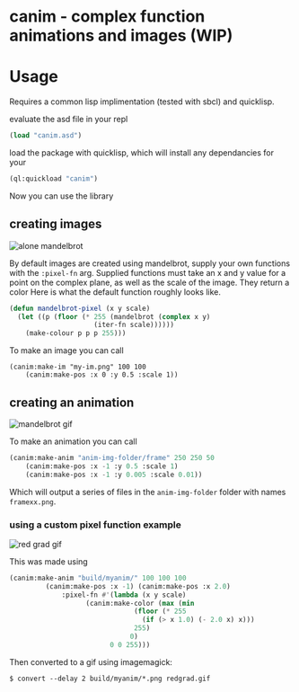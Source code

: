 # canim - complex function animations and images (WIP)

# Usage

Requires a common lisp implimentation (tested with sbcl) and quicklisp.

evaluate the asd file in your repl

```lisp
(load "canim.asd")
```

load the package with quicklisp, which will install any dependancies for your
```lisp
(ql:quickload "canim")
```

Now you can use the library

## creating images

![alone mandelbrot](https://github.com/NoamZeise/complex-fn-anim/blob/master/demos/images/alone.png?raw=true)


By default images are created using mandelbrot, supply your own functions with the `:pixel-fn` arg.
Supplied functions must take an x and y value for a point on the complex plane, 
as well as the scale of the image. They return a color
Here is what the default function roughly looks like.

```lisp
(defun mandelbrot-pixel (x y scale)
  (let ((p (floor (* 255 (mandelbrot (complex x y)
				     (iter-fn scale))))))
    (make-colour p p p 255)))
```

To make an image you can call

```
(canim:make-im "my-im.png" 100 100 
	(canim:make-pos :x 0 :y 0.5 :scale 1))
```

## creating an animation

![mandelbrot gif](https://github.com/NoamZeise/complex-fn-anim/blob/master/demos/videos/right-hq.gif?raw=true)


To make an animation you can call

```lisp
(canim:make-anim "anim-img-folder/frame" 250 250 50 
	(canim:make-pos :x -1 :y 0.5 :scale 1)
	(canim:make-pos :x -1 :y 0.005 :scale 0.01))
```

Which will output a series of files in the `anim-img-folder` folder with names 
`framexx.png`.

### using a custom pixel function example
![red grad gif](https://github.com/NoamZeise/complex-fn-anim/blob/master/demos/videos/redgrad.gif?raw=true)

This was made using

```lisp
(canim:make-anim "build/myanim/" 100 100 100
		 (canim:make-pos :x -1) (canim:make-pos :x 2.0)
			 :pixel-fn #'(lambda (x y scale)
			       (canim:make-color (max (min
						       (floor (* 255
								 (if (> x 1.0) (- 2.0 x) x)))
						       255)
						      0)
						 0 0 255)))
```
Then converted to a gif using imagemagick:
```
$ convert --delay 2 build/myanim/*.png redgrad.gif
```
